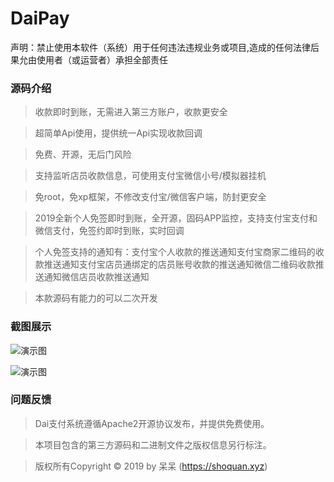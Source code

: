 # DaiPay

声明：禁止使用本软件（系统）用于任何违法违规业务或项目,造成的任何法律后果允由使用者（或运营者）承担全部责任

### 源码介绍

> 收款即时到账，无需进入第三方账户，收款更安全

> 超简单Api使用，提供统一Api实现收款回调

> 免费、开源，无后门风险

> 支持监听店员收款信息，可使用支付宝微信小号/模拟器挂机

> 免root，免xp框架，不修改支付宝/微信客户端，防封更安全

> 2019全新个人免签即时到账，全开源，固码APP监控，支持支付宝支付和微信支付，免签约即时到账，实时回调

> 个人免签支持的通知有：支付宝个人收款的推送通知支付宝商家二维码的收款推送通知支付宝店员通绑定的店员账号收款的推送通知微信二维码收款推送通知微信店员收款推送通知

> 本款源码有能力的可以二次开发
> 
### 截图展示

![演示图](https://1991292318-1252272715.cos.ap-guangzhou.myqcloud.com/2023/06/20/1687243721.png)

![演示图](https://1991292318-1252272715.cos.ap-guangzhou.myqcloud.com/2023/06/20/1687243742.png)

### 问题反馈

> Dai支付系统遵循Apache2开源协议发布，并提供免费使用。

> 本项目包含的第三方源码和二进制文件之版权信息另行标注。

> 版权所有Copyright © 2019 by 呆呆 (https://shoquan.xyz)
